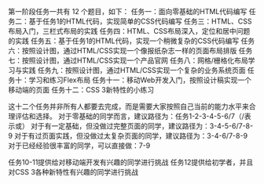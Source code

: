 第一阶段任务一共有 12 个题目，如下：
任务一：面向零基础的HTML代码编写
任务二：基于任务1的HTML代码，实现简单的CSS代码编写
任务三：HTML、CSS布局入门，三栏式布局的实践
任务四：HTML、CSS布局深入，定位和居中问题的实践
任务五：基于任务1的HTML代码，实现一个稍微复杂的CSS代码编写
任务六：按照设计图，通过HTML/CSS实现一个像报纸杂志一样的页面布局排版
任务七：按照设计图，通过HTML/CSS实现一个产品官网
任务八：网格/栅格化布局学习与实践
任务九：按照设计图，通过HTML/CSS实现一个复杂的业务系统页面
任务十：学习和练习Flex布局
任务十一：移动Web开发入门，按照设计稿实现一个移动端的页面
任务十二：CSS 3新特性的小练习

这十二个任务并非所有人都要去完成，而是需要大家按照自己当前的能力水平来合理评估和选择。
对于零基础的同学而言，建议路径为：任务1-2-3-4-5-6/7（/表示或）
对于有一定基础，但没做过完整页面的同学，建议路径为：3-4-5-6/7-8-9
对于有过页面实践，但没做过太复杂页面的同学，建议路径为：3-4-6/7-8-9
对于已经经验很丰富的同学，可以直接做：7-9

任务10-11提供给对移动端开发有兴趣的同学进行挑战
任务12提供给初学者，并且对CSS 3各种新特性有兴趣的同学进行挑战
